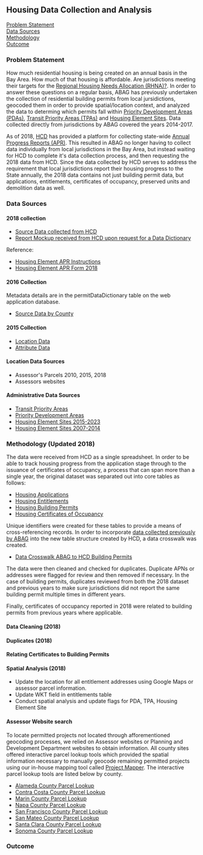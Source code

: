 ## Housing Data Collection and Analysis

[Problem Statement](#problem-statement)   
[Data Sources](#data-sources)   
[Methodology](#methodology)   
[Outcome](#outcome)   

### Problem Statement  

How much residential housing is being created on an annual basis in the Bay Area. How much of that housing is affordable. Are jurisdictions meeting their targets for the [Regional Housing Needs Allocation (RHNA)?](https://abag.ca.gov/our-work/housing/rhna-regional-housing-need-allocation). In order to answer these questions on a regular basis, ABAG has previously undertaken the collection of residential building permits from local jursidictions, geocoded them in order to provide spatial/location context, and analyzed the data to determing which permits fall within [Priority Development Areas (PDAs)](https://mtc.ca.gov/our-work/plans-projects/focused-growth-livable-communities/priority-development-areas), [Transit Priority Areas (TPAs)](http://opendata.mtc.ca.gov/datasets/d97b4f72543a40b2b85d59ac085e01a0_0) and [Housing Element Sites](http://www.hcd.ca.gov/community-development/housing-element/index.shtml). Data collected directly from jurisdictions by ABAG covered the years 2014-2017. 

As of 2018, [HCD](http://www.hcd.ca.gov/) has provided a platform for collecting state-wide [Annual Progress Reports (APR)](http://www.hcd.ca.gov/community-development/housing-element/docs/Housing-Element-Annual-Progress-Report-Instructions-2018.pdf). This resulted in ABAG no longer having to collect data individually from local jurisdictions in the Bay Area, but instead waiting for HCD to complete it's data collection process, and then requesting the 2018 data from HCD. Since the data collected by HCD serves to address the requirement that local jurisdictions report their housing progress to the State annually, the 2018 data contains not just building permit data, but applications, entitlements, certificates of occupancy, preserved units and demolition data as well.

### Data Sources

#### 2018 collection
- [Source Data collected from HCD](https://mtcdrive.box.com/s/kmd4jx97ds2uwzibdhf2x3ks589u5aeh)
- [Report Mockup received from HCD upon request for a Data Dictionary](https://mtcdrive.box.com/s/gf8t1eg8lxqa3p32hts29u5ngshffs67)

Reference:
- [Housing Element APR Instructions](https://mtcdrive.box.com/s/ttva7pv05yia3jd12zy412dhcisolull)
- [Housing Element APR Form 2018](https://mtcdrive.box.com/s/s356mc2eerrwsyhtxwyx9o783wt45b99)


#### 2016 Collection

Metadata details are in the permitDataDictionary table on the web application database.   

- [Source Data by County](https://mtcdrive.box.com/s/8u764glqse2ktnwxkqse9n6cw6tp3hcl)  

#### 2015 Collection

- [Location Data](http://opendata.mtc.ca.gov/datasets/residential-building-permits-features)  
- [Attribute Data](http://opendata.mtc.ca.gov/datasets/residential-building-permits-attributes)  

#### Location Data Sources

- Assessor's Parcels 2010, 2015, 2018
- Assessors websites  

#### Administrative Data Sources   

- [Transit Priority Areas](http://opendata.mtc.ca.gov/datasets/transit-priority-areas-2017)
- [Priority Development Areas](http://opendata.mtc.ca.gov/datasets/priority-development-areas-current) 
- [Housing Element Sites 2015-2023](http://opendata.mtc.ca.gov/datasets/regional-housing-need-assessment-2015-2023-housing-element-sites) 
- [Housing Element Sites 2007-2014](http://opendata.mtc.ca.gov/datasets/regional-housing-need-assessment-2007-2014-housing-element-sites) 

### Methodology (Updated 2018)

The data were received from HCD as a single spreadsheet. In order to be able to track housing progress from the application stage through to the issuance of certificates of occupancy, a process that can span more than a single year, the original dataset was separated out into core tables as follows:

- [Housing Applications](https://data.bayareametro.gov/Development/Housing-Applications/qsgp-tugj)
- [Housing Entitlements](https://data.bayareametro.gov/Development/Housing-Entitlements/5a22-yhk2)
- [Housing Building Permits](https://data.bayareametro.gov/Development/Housing-Permits/fyfd-5etv)
- [Housing Certificates of Occupancy](https://data.bayareametro.gov/Development/Housing-Certificates/r63z-g785)

Unique identifiers were created for these tables to provide a means of cross-referencing records. In order to incorporate [data collected previously by ABAG](http://opendata.mtc.ca.gov/datasets/residential-building-permits-attributes) into the new table structure created by HCD, a data crosswalk was created.
- [Data Crosswalk ABAG to HCD Building Permits](https://mtcdrive.box.com/s/ig7x1jbxk4316zkm27xlqa9bwtyl2eq0)

The data were then cleaned and checked for duplicates. Duplicate APNs or addresses were flagged for review and then removed if necessary. In the case of building permits, duplicates reviewed from both the 2018 dataset and previous years to make sure jurisdictions did not report the same building permit multiple times in different years.

Finally, certificates of occupancy reported in 2018 were related to building permits from previous years where applicable. 



#### Data Cleaning (2018)  

  

#### Duplicates (2018)


#### Relating Certificates to Building Permits


#### Spatial Analysis (2018)

- Update the location for all entitlement addresses using Google Maps or assessor parcel information. 
- Update WKT field in entitlements table
- Conduct spatial analysis and update flags for PDA, TPA, Housing Element Site

#### Assessor Website search  

To locate permitted projects not located through afforementioned geocoding processes, we relied on Assessor websites or Planning and Development Department websites to obtain information. All county sites offered interactive parcel lookup tools which provided the spatial information necessary to manually geocode remaining permitted projects using our in-house mapping tool called [Project Mapper](http://project-mapper.us-west-2.elasticbeanstalk.com/). The interactive parcel lookup tools are listed below by county. 

- [Alameda County Parcel Lookup](http://gis.acgov.org/Html5Viewer/index.html?viewer=parcel_viewer)
- [Contra Costa County Parcel Lookup](https://ccmap.cccounty.us/Html5/index.html?viewer=CCMAP)
- [Marin County Parcel Lookup](https://www.marinmap.org/Html5Viewer/Index.html?viewer=smmdataviewer) 
- [Napa County Parcel Lookup](http://gis.napa.ca.gov/Html5Viewer/Index.html?viewer=Public_HTML)
- [San Francisco County Parcel Lookup](http://propertymap.sfplanning.org/)
- [San Mateo County Parcel Lookup](http://maps.smcgov.org/GE_4_4_0_Html5Viewer_2_5_0_public/?viewer=raster)
- [Santa Clara County Parcel Lookup](http://www.sccpropertyinfo.org/)
- [Sonoma County Parcel Lookup](http://imsportal.sonoma-county.org/ActiveMap/)



### Outcome

